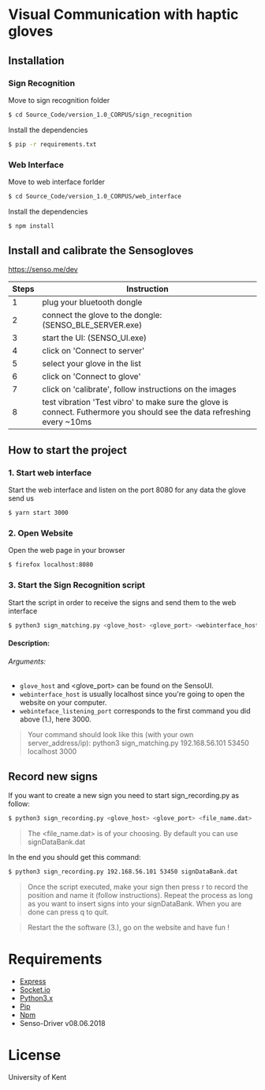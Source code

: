 # Visual Communication with haptic gloves


## Installation

### Sign Recognition

Move to sign recognition folder

```sh
$ cd Source_Code/version_1.0_CORPUS/sign_recognition
```

Install the dependencies

```sh
$ pip -r requirements.txt
```

### Web Interface

Move to web interface forlder

```sh
$ cd Source_Code/version_1.0_CORPUS/web_interface
```

Install the dependencies

```sh
$ npm install
```

## Install and calibrate the Sensogloves

https://senso.me/dev

| Steps | Instruction |
| ------ | ------ |
| 1 | plug your bluetooth dongle |
| 2 | connect the glove to the dongle: (SENSO_BLE_SERVER.exe) |
| 3 | start the UI: (SENSO_UI.exe)
| 4 | click on 'Connect to server' |
| 5 | select your glove in the list |
| 6 | click on 'Connect to glove' |
| 7 | click on 'calibrate', follow instructions on the images |
| 8 | test vibration 'Test vibro' to make sure the glove is connect. Futhermore you should see the data refreshing every ~10ms |

## How to start the project
### 1. Start web interface
Start the web interface and listen on the port 8080 for any data the glove send us
```sh
$ yarn start 3000
```

### 2. Open Website
Open the web page in your browser
```sh
$ firefox localhost:8080
```

### 3. Start the Sign Recognition script
Start the script in order to receive the signs and send them to the web interface
```sh
$ python3 sign_matching.py <glove_host> <glove_port> <webinterface_host> <webinterface_listing_port> <signsbank_file.dat>
```

#### Description:

###### Arguments:
* `glove_host` and <glove_port> can be found on the SensoUI.
* `webinterface_host` is usually localhost since you're going to open the website on your computer.
* `webinteface_listening_port` corresponds to the first command you did above (1.), here 3000.

>Your command should look like this (with your own server_address/ip):
>python3 sign_matching.py 192.168.56.101 53450 localhost 3000

## Record new signs
If you want to create a new sign you need to start sign_recording.py as follow:
```sh
$ python3 sign_recording.py <glove_host> <glove_port> <file_name.dat>
```

>The <file_name.dat> is of your choosing. By default you can use signDataBank.dat

In the end you should get this command:
```sh
$ python3 sign_recording.py 192.168.56.101 53450 signDataBank.dat
```

>Once the script executed, make your sign then press r to record the position and name it (follow instructions). Repeat the process as long as you want to insert signs into your signDataBank.
>When you are done can press q to quit.

>Restart the the software (3.), go on the website and have fun !

# Requirements
- [Express](https://expressjs.com/en/starter/installing.html)
- [Socket.io](https://socket.io/)
- [Python3.x](https://www.python.org/downloads/)
- [Pip](https://pypi.org/project/pip/)
- [Npm](https://www.npmjs.com/)
- Senso-Driver v08.06.2018


# License

University of Kent
